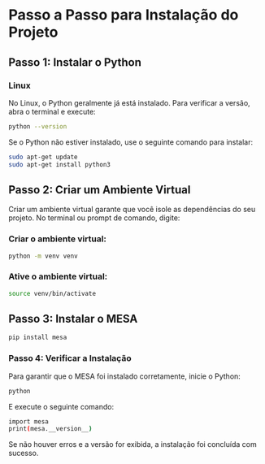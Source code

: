 # Passo a Passo para Instalação do Projeto

## Passo 1: Instalar o Python

### Linux

No Linux, o Python geralmente já está instalado. Para verificar a versão, abra o terminal e execute:

```bash
python --version
```

Se o Python não estiver instalado, use o seguinte comando para instalar:
```bash
sudo apt-get update
sudo apt-get install python3
```

## Passo 2: Criar um Ambiente Virtual 

Criar um ambiente virtual garante que você isole as dependências do seu projeto. No terminal ou prompt de comando, digite:


### Criar o ambiente virtual:

```bash
python -m venv venv
```

### Ative o ambiente virtual:

```bash
source venv/bin/activate
```

## Passo 3: Instalar o MESA 
```bash
pip install mesa
```

### Passo 4: Verificar a Instalação
Para garantir que o MESA foi instalado corretamente, inicie o Python:

```bash
python
```
E execute o seguinte comando:
```bash
import mesa
print(mesa.__version__)
```
Se não houver erros e a versão for exibida, a instalação foi concluída com sucesso.